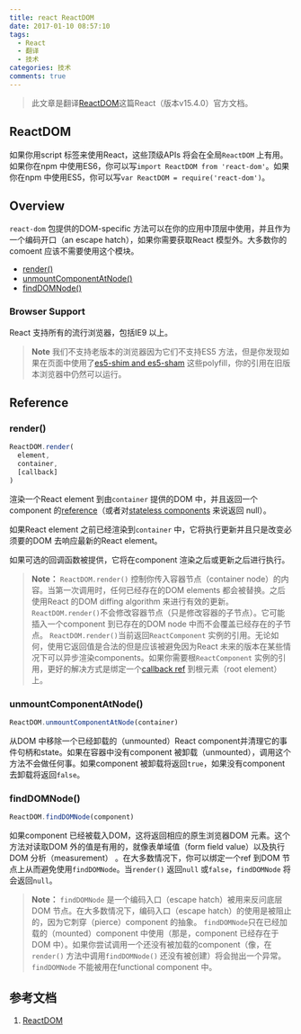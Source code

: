 ```yaml
---
title: react ReactDOM
date: 2017-01-10 08:57:10
tags:
  - React
  - 翻译
  - 技术
categories: 技术
comments: true
---
```


> 此文章是翻译[ReactDOM](https://facebook.github.io/react/docs/react-dom.html)这篇React（版本v15.4.0）官方文档。

## ReactDOM

如果你用script 标签来使用React，这些顶级APIs 将会在全局`ReactDOM` 上有用。如果你在npm 中使用ES6，你可以写`import ReactDOM from 'react-dom'`。如果你在npm 中使用ES5，你可以写`var ReactDOM = require('react-dom')`。

<!--more-->

## Overview

`react-dom` 包提供的DOM-specific 方法可以在你的应用中顶层中使用，并且作为一个编码开口（an escape hatch），如果你需要获取React 模型外。大多数你的comoent 应该不需要使用这个模块。


* [render()](https://facebook.github.io/react/docs/react-dom.html#render)
* [unmountComponentAtNode()](https://facebook.github.io/react/docs/react-dom.html#unmountcomponentatnode)
* [findDOMNode()](https://facebook.github.io/react/docs/react-dom.html#finddomnode)


### Browser Support

React 支持所有的流行浏览器，包括IE9 以上。

> **Note**
我们不支持老版本的浏览器因为它们不支持ES5 方法，但是你发现如果在页面中使用了[es5-shim and es5-sham](https://github.com/es-shims/es5-shim) 这些polyfill，你的引用在旧版本浏览器中仍然可以运行。

## Reference

### render()

```jsx
ReactDOM.render(
  element,
  container,
  [callback]
)
```
渲染一个React element 到由`container` 提供的DOM 中，并且返回一个component 的[reference](https://facebook.github.io/react/docs/more-about-refs.html)（或者对[stateless components](https://facebook.github.io/react/docs/components-and-props.html#functional-and-class-components) 来说返回 null）。

如果React element 之前已经渲染到`container` 中，它将执行更新并且只是改变必须要的DOM 去响应最新的React element。

如果可选的回调函数被提供，它将在component 渲染之后或更新之后进行执行。

>**Note：**
`ReactDOM.render()` 控制你传入容器节点（container node）的内容。当第一次调用时，任何已经存在的DOM elements 都会被替换。之后使用React 的DOM diffing algorithm 来进行有效的更新。
`ReactDOM.render()`不会修改容器节点（只是修改容器的子节点）。它可能插入一个component 到已存在的DOM node 中而不会覆盖已经存在的子节点。
`ReactDOM.render()`当前返回`ReactComponent` 实例的引用。无论如何，使用它返回值是合法的但是应该被避免因为React 未来的版本在某些情况下可以异步渲染components。如果你需要根`ReactComponent` 实例的引用，更好的解决方式是绑定一个[callback ref](https://facebook.github.io/react/docs/more-about-refs.html#the-ref-callback-attribute) 到根元素（root element）上。

### unmountComponentAtNode()

```jsx
ReactDOM.unmountComponentAtNode(container)
```
从DOM 中移除一个已经卸载的（unmounted）React component并清理它的事件句柄和state。如果在容器中没有component 被卸载（unmounted），调用这个方法不会做任何事。如果component 被卸载将返回`true`，如果没有component 去卸载将返回`false`。

### findDOMNode()

```jsx
ReactDOM.findDOMNode(component)
```
如果component 已经被载入DOM，这将返回相应的原生浏览器DOM 元素。这个方法对读取DOM 外的值是有用的，就像表单域值（form field value）以及执行DOM 分析（measurement） 。在大多数情况下，你可以绑定一个ref 到DOM 节点上从而避免使用`findDOMNode`。当`render()` 返回`null` 或`false`，`findDOMNode` 将会返回`null`。

>**Note：**
`findDOMNode` 是一个编码入口（escape hatch）被用来反问底层DOM 节点。在大多数情况下，编码入口（escape hatch）的使用是被阻止的，因为它刺穿（pierce）component 的抽象。
`findDOMNode`只在已经加载的（mounted）component 中使用（那是，component 已经存在于DOM 中）。如果你尝试调用一个还没有被加载的component（像，在`render()` 方法中调用`findDOMNode()` 还没有被创建）将会抛出一个异常。
`findDOMNode` 不能被用在functional component 中。

## 参考文档

1. [ReactDOM](https://facebook.github.io/react/docs/react-dom.html)
